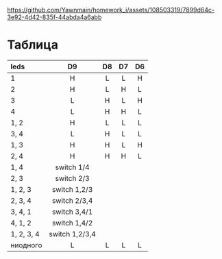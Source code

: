 


https://github.com/Yawnmain/homework_i/assets/108503319/7899d64c-3e92-4d42-835f-44abda4a6abb




# Таблица
| leds       |      D9      | D8  | D7 | D6 |
| :--------- | :----------: | :-: | :-: | :-: |
| 1          |      H       |  L  |  L  |  H  |
| 2          |      H       |  L  |  H  |  L  |
| 3          |      L       |  H  |  L  |  H  |
| 4          |      L       |  H  |  H  |  L  |
| 1, 2       |      H       |  L  |  L  |  L  |
| 3, 4       |      L       |  H  |  L  |  L  |
| 1, 3       |      H       |  H  |  L  |  H  |
| 2, 4       |      H       |  H  |  H  |  L  |
| 1, 4       |  switch 1/4  |
| 2, 3       |  switch 2/3  |
| 1, 2, 3    | switch 1,2/3  |
| 2, 3, 4    | switch 2/3,4  |
| 3, 4, 1    | switch 3,4/1  |
| 4, 1, 2    | switch 1,4/2  |
| 1, 2, 3, 4 | switch 1,2/3,4 |
| ниодного       |      L       |  L  |  L  |  L  |
